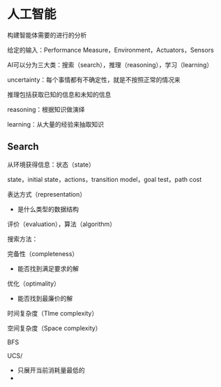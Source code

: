 # 人工智能

构建智能体需要的进行的分析

给定的输入：Performance Measure，Environment，Actuators，Sensors

AI可以分为三大类：搜索（search），推理（reasoning），学习（learning）

uncertainty：每个事情都有不确定性，就是不按照正常的情况来

推理包括获取已知的信息和未知的信息

reasoning：根据知识做演绎

learning：从大量的经验来抽取知识

## Search

从环境获得信息：状态（state）

state，initial state，actions，transition model，goal test，path cost

表达方式（representation）

- 是什么类型的数据结构

评价（evaluation），算法（algorithm）

搜索方法：

完备性（completeness）

- 能否找到满足要求的解

优化（optimality）

- 能否找到最廉价的解

时间复杂度（TIme complexity）

空间复杂度（Space complexity）

BFS

UCS/

-  只展开当前消耗量最低的
- 

















































































































































































































































































